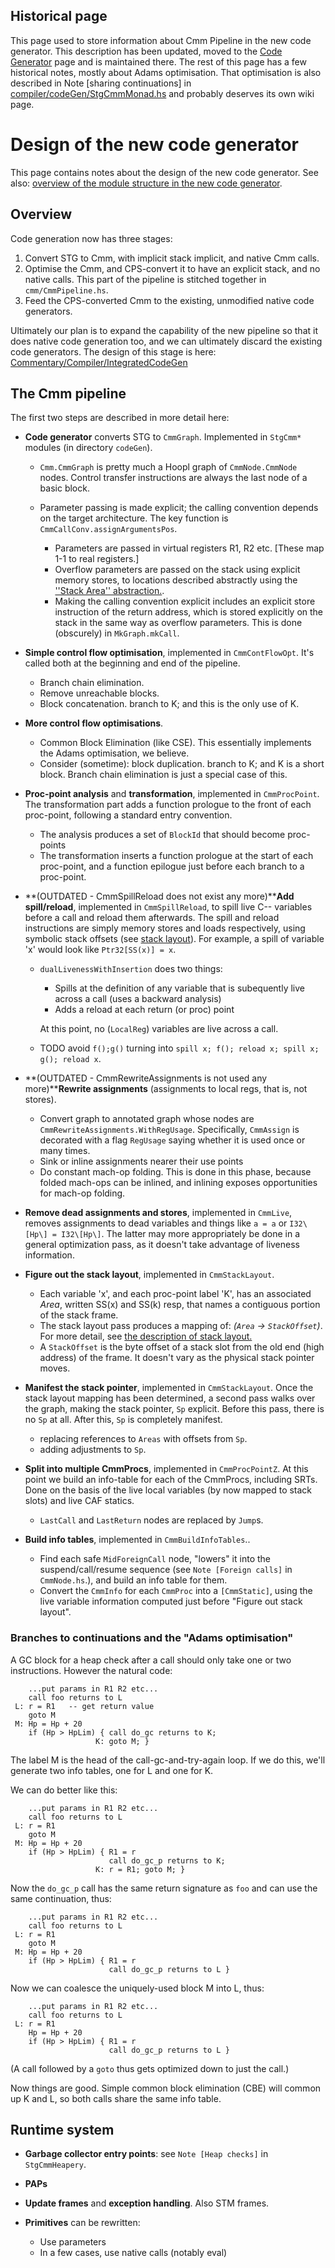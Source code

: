 ## Historical page


This page used to store information about Cmm Pipeline in the new code generator. This description has been updated, moved to the [Code Generator](commentary/compiler/code-gen) page and is maintained there. The rest of this page has a few historical notes, mostly about Adams optimisation. That optimisation is also described in Note \[sharing continuations\] in [compiler/codeGen/StgCmmMonad.hs](/trac/ghc/browser/ghc/compiler/codeGen/StgCmmMonad.hs) and probably deserves its own wiki page.

# Design of the new code generator


This page contains notes about the design of the new code generator.
See also: [overview of the module structure in the new code generator](commentary/compiler/new-code-gen-modules).

## Overview


Code generation now has three stages:

1. Convert STG to Cmm, with implicit stack implicit, and native Cmm calls.
1. Optimise the Cmm, and CPS-convert it to have an explicit stack, and no native calls.
  This part of the pipeline is stitched together in `cmm/CmmPipeline.hs`.
1. Feed the CPS-converted Cmm to the existing, unmodified native code generators.


Ultimately our plan is to expand the capability of the new pipeline so that it does native code generation too, and we can ultimately discard the existing code generators.  The design of this stage is here: [Commentary/Compiler/IntegratedCodeGen](commentary/compiler/integrated-code-gen)

## The Cmm pipeline


The first two steps are described in more detail here:

- **Code generator** converts STG to `CmmGraph`.  Implemented in `StgCmm*` modules (in directory `codeGen`). 

  - `Cmm.CmmGraph` is pretty much a Hoopl graph of `CmmNode.CmmNode` nodes. Control transfer instructions are always the last node of a basic block.
  - Parameter passing is made explicit; the calling convention depends on the target architecture.  The key function is `CmmCallConv.assignArgumentsPos`. 

    - Parameters are passed in virtual registers R1, R2 etc. \[These map 1-1 to real registers.\] 
    - Overflow parameters are passed on the stack using explicit memory stores, to locations described abstractly using the [''Stack Area'' abstraction.](commentary/compiler/stack-areas).   
    - Making the calling convention explicit includes an explicit store instruction of the return address, which is stored explicitly on the stack in the same way as overflow parameters. This is done (obscurely) in `MkGraph.mkCall`.

- **Simple control flow optimisation**, implemented in `CmmContFlowOpt`.  It's called both at the beginning and end of the pipeline.

  - Branch chain elimination.
  - Remove unreachable blocks.
  - Block concatenation.  branch to K; and this is the only use of K.  

- **More control flow optimisations**.

  - Common Block Elimination (like CSE). This essentially implements the Adams optimisation, we believe.
  - Consider (sometime): block duplication.  branch to K; and K is a short block.  Branch chain elimination is just a special case of this.

- **Proc-point analysis** and **transformation**, implemented in `CmmProcPoint`. The transformation part adds a function prologue to the front of each proc-point, following a standard entry convention.

  - The analysis produces a set of `BlockId` that should become proc-points
  - The transformation inserts a function prologue at the start of each proc-point, and a function epilogue just before each branch to a proc-point.

- **(OUTDATED - CmmSpillReload does not exist any more)****Add spill/reload**, implemented in `CmmSpillReload`, to spill live C-- variables before a call and reload them afterwards.  The spill and reload instructions are simply memory stores and loads respectively, using symbolic stack offsets (see [stack layout](commentary/compiler/stack-areas#laying-out-the-stack)).  For example, a spill of variable 'x' would look like `Ptr32[SS(x)] = x`.

  - `dualLivenessWithInsertion` does two things:

    - Spills at the definition of any variable that is subequently live across a call (uses a backward analysis)
    - Adds a reload at each return (or proc) point

    At this point, no (`LocalReg`) variables are live across a call.
  - TODO avoid  `f();g()` turning into `spill x; f(); reload x; spill x; g(); reload x`.

- **(OUTDATED - CmmRewriteAssignments is not used any more)****Rewrite assignments** (assignments to local regs, that is, not stores). 

  - Convert graph to annotated graph whose nodes are `CmmRewriteAssignments.WithRegUsage`.  Specifically, `CmmAssign` is decorated with a flag `RegUsage` saying whether it is used once or many times.
  - Sink or inline assignments nearer their use points
  - Do constant mach-op folding. This is done in this phase, because folded mach-ops can be inlined, and inlining exposes opportunities for mach-op folding.

- **Remove dead assignments and stores**, implemented in `CmmLive`, removes assignments to dead variables and things like ``a = a`` or ``I32\[Hp\] = I32\[Hp\]``. The latter may more appropriately be done in a general optimization pass, as it doesn't take advantage of liveness information.

- **Figure out the stack layout**, implemented in `CmmStackLayout`.

  - Each variable 'x', and each proc-point label 'K', has an associated *Area*, written SS(x) and SS(k) resp, that names a contiguous portion of the stack frame.  
  - The stack layout pass produces a mapping of: *(`Area` -\> `StackOffset`)*. For more detail, see [the description of stack layout.](commentary/compiler/stack-areas#laying-out-the-stack)
  - A `StackOffset` is the byte offset of a stack slot from the old end (high address) of the frame.  It doesn't vary as the physical stack pointer moves.

- **Manifest the stack pointer**, implemented in `CmmStackLayout`.  Once the stack layout mapping has been determined, a second pass walks over the graph, making the stack pointer, `Sp` explicit. Before this pass, there is no `Sp` at all.  After this, `Sp` is completely manifest.

  - replacing references to `Areas` with offsets from `Sp`.
  - adding adjustments to `Sp`.

- **Split into multiple CmmProcs**, implemented in `CmmProcPointZ`.  At this point we build an info-table for each of the CmmProcs, including SRTs.  Done on the basis of the live local variables (by now mapped to stack slots) and live CAF statics.

  - `LastCall` and `LastReturn` nodes are replaced by `Jump`s.

- **Build info tables**, implemented in `CmmBuildInfoTables`..  

  - Find each safe `MidForeignCall` node, "lowers" it into the suspend/call/resume sequence (see `Note [Foreign calls]` in `CmmNode.hs`.), and build an info table for them.
  - Convert the `CmmInfo` for each `CmmProc` into a `[CmmStatic]`, using the live variable information computed just before "Figure out stack layout".  

### Branches to continuations and the "Adams optimisation"


A GC block for a heap check after a call should only take one or two instructions.
However the natural code:

```wiki
    ...put params in R1 R2 etc...
    call foo returns to L
 L: r = R1   -- get return value
    goto M
 M: Hp = Hp + 20
    if (Hp > HpLim) { call do_gc returns to K;
                   K: goto M; }
```


The label M is the head of the call-gc-and-try-again loop.
If we do this, we'll generate two info tables, one for L and one for K.


We can do better like this:

```wiki
    ...put params in R1 R2 etc...
    call foo returns to L
 L: r = R1
    goto M
 M: Hp = Hp + 20
    if (Hp > HpLim) { R1 = r
                      call do_gc_p returns to K;
                   K: r = R1; goto M; }
```


Now the `do_gc_p` call has the same return signature as `foo`
and can use the same continuation, thus:

```wiki
    ...put params in R1 R2 etc...
    call foo returns to L
 L: r = R1
    goto M
 M: Hp = Hp + 20
    if (Hp > HpLim) { R1 = r
                      call do_gc_p returns to L }
```


Now we can coalesce the uniquely-used block M into L, thus:

```wiki
    ...put params in R1 R2 etc...
    call foo returns to L
 L: r = R1
    Hp = Hp + 20
    if (Hp > HpLim) { R1 = r
                      call do_gc_p returns to L }
```


(A call followed by a `goto` thus gets optimized down to just the call.)


Now things are good.  Simple common block elimination (CBE) will common up K and L, so both calls share the same info table.

## Runtime system

- **Garbage collector entry points**: see `Note [Heap checks]` in `StgCmmHeapery`.

- **PAPs**

- **Update frames** and **exception handling**.  Also STM frames.

- **Primitives** can be rewritten:

  - Use parameters
  - In a few cases, use native calls (notably eval)
